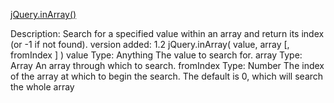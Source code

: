 [jQuery.inArray()](http://api.jquery.com/jquery.inarray/)

Description: Search for a specified value within an array and return its index (or -1 if not found).
version added: 1.2
jQuery.inArray( value, array [, fromIndex ] ) 
value
Type: Anything 
The value to search for.
array
Type: Array 
An array through which to search.
fromIndex
Type: Number 
The index of the array at which to begin the search. The default is 0, which will search the whole array
